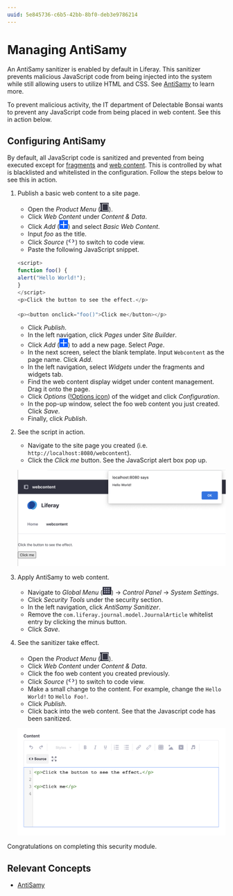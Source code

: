 ```yaml
---
uuid: 5e845736-c6b5-42bb-8bf0-deb3e9786214
---
```

# Managing AntiSamy

An AntiSamy sanitizer is enabled by default in Liferay. This sanitizer prevents malicious JavaScript code from being injected into the system while still allowing users to utilize HTML and CSS. See [AntiSamy](https://learn.liferay.com/web/guest/w/dxp/installation-and-upgrades/securing-liferay/using-antisamy) to learn more. 

To prevent malicious activity, the IT department of Delectable Bonsai wants to prevent any JavaScript code from being placed in web content. See this in action below. 

## Configuring AntiSamy

By default, all JavaScript code is sanitized and prevented from being executed except for [fragments](https://learn.liferay.com/web/guest/w/dxp/site-building/creating-pages/page-fragments-and-widgets/using-fragments) and [web content](https://learn.liferay.com/web/guest/w/dxp/content-authoring-and-management/web-content). This is controlled by what is blacklisted and whitelisted in the configuration. Follow the steps below to see this in action.

1. Publish a basic web content to a site page.

   * Open the _Product Menu_ (![Product Menu](../../images/icon-product-menu.png)).
   * Click _Web Content_ under _Content & Data_.
   * Click _Add_ (![Add icon](../../images/icon-add.png)) and select _Basic Web Content_.
   * Input _foo_ as the title.
   * Click _Source_ (![Code icon](../../images/icon-code.png)) to switch to code view.
   * Paste the following JavaScript snippet.

   ```javascript
   <script>
   function foo() {
   alert("Hello World!");
   }
   </script>
   <p>Click the button to see the effect.</p>

   <p><button onclick="foo()">Click me</button></p>
   ```
   * Click _Publish_.
   * In the left navigation, click _Pages_ under _Site Builder_.
   * Click _Add_ (![Add icon](../../images/icon-add.png)) to add a new page. Select _Page_.
   * In the next screen, select the blank template. Input `Webcontent` as the page name. Click _Add_.
   * In the left navigation, select _Widgets_ under the fragments and widgets tab.
   * Find the web content display widget under content management. Drag it onto the page.
   * Click _Options_ ([!Options icon](../../images/icon-actions.png)) of the widget and click _Configuration_.
   * In the pop-up window, select the foo web content you just created. Click _Save_.
   * Finally, click _Publish_.

1. See the script in action.

   * Navigate to the site page you created (i.e. `http://localhost:8080/webcontent`).
   * Click the _Click me_ button. See the JavaScript alert box pop up.

   ![The alert box pops up after clicking the button.](./managing-antisamy/images/01.png)

1. Apply AntiSamy to web content.

   * Navigate to _Global Menu_ (![Global Menu](../../images/icon-applications-menu.png)) &rarr; _Control Panel_ &rarr; _System Settings_.
   * Click _Security Tools_ under the security section.
   * In the left navigation, click _AntiSamy Sanitizer_.
   * Remove the `com.liferay.journal.model.JournalArticle` whitelist entry by clicking the minus button.
   * Click _Save_.

1. See the sanitizer take effect.

   * Open the _Product Menu_ (![Product Menu](../../images/icon-product-menu.png)).
   * Click _Web Content_ under _Content & Data_.
   * Click the foo web content you created previously.
   * Click _Source_ (![Code icon](../../images/icon-code.png)) to switch to code view.
   * Make a small change to the content. For example, change the `Hello World!` to `Hello Foo!`. 
   * Click _Publish_.
   * Click back into the web content. See that the Javascript code has been sanitized.

   ![The web content is sanitized by AntiSamy.](./managing-antisamy/images/02.png)

Congratulations on completing this security module.

## Relevant Concepts

- [AntiSamy](https://learn.liferay.com/web/guest/w/dxp/installation-and-upgrades/securing-liferay/using-antisamy)
